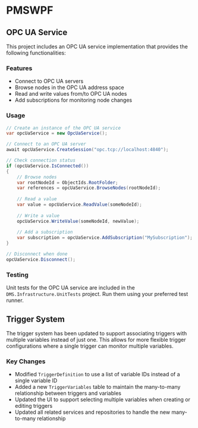 # PMSWPF

## OPC UA Service

This project includes an OPC UA service implementation that provides the following functionalities:

### Features
- Connect to OPC UA servers
- Browse nodes in the OPC UA address space
- Read and write values from/to OPC UA nodes
- Add subscriptions for monitoring node changes

### Usage

```csharp
// Create an instance of the OPC UA service
var opcUaService = new OpcUaService();

// Connect to an OPC UA server
await opcUaService.CreateSession("opc.tcp://localhost:4840");

// Check connection status
if (opcUaService.IsConnected())
{
    // Browse nodes
    var rootNodeId = ObjectIds.RootFolder;
    var references = opcUaService.BrowseNodes(rootNodeId);
    
    // Read a value
    var value = opcUaService.ReadValue(someNodeId);
    
    // Write a value
    opcUaService.WriteValue(someNodeId, newValue);
    
    // Add a subscription
    var subscription = opcUaService.AddSubscription("MySubscription");
}

// Disconnect when done
opcUaService.Disconnect();
```

### Testing

Unit tests for the OPC UA service are included in the `DMS.Infrastructure.UnitTests` project. Run them using your preferred test runner.

## Trigger System

The trigger system has been updated to support associating triggers with multiple variables instead of just one. This allows for more flexible trigger configurations where a single trigger can monitor multiple variables.

### Key Changes
- Modified `TriggerDefinition` to use a list of variable IDs instead of a single variable ID
- Added a new `TriggerVariables` table to maintain the many-to-many relationship between triggers and variables
- Updated the UI to support selecting multiple variables when creating or editing triggers
- Updated all related services and repositories to handle the new many-to-many relationship